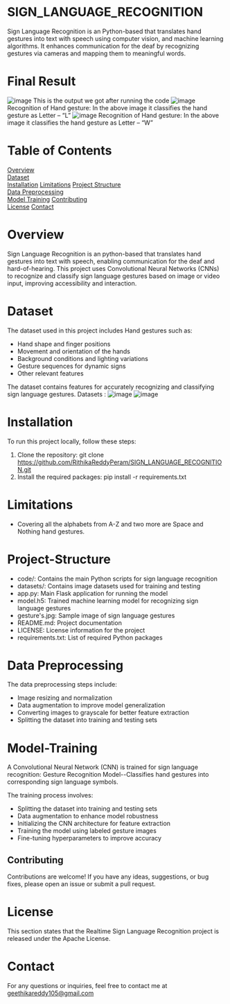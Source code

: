 # SIGN_LANGUAGE_RECOGNITION
Sign Language Recognition is an Python-based that translates hand gestures into text with speech using computer vision, and machine learning algorithms. It enhances communication for the deaf by recognizing gestures via cameras  and mapping them to meaningful words.

# Final Result
![image](https://github.com/user-attachments/assets/4bf94395-6268-439f-934b-121c23f8a938)
                 This is the output we got after running the code
![image](https://github.com/user-attachments/assets/cab01b86-7985-4438-9acb-bc92a6c72f53)
                 Recognition of Hand gesture: In the above image it classifies the hand gesture as Letter – “L” 
![image](https://github.com/user-attachments/assets/b014246d-eb69-43ce-a85c-e76d7ddc1fa1)
                Recognition of Hand gesture: In the above image it classifies the hand gesture as Letter – “W”
                
# Table of Contents
[Overview](#overview)  
[Dataset](#dataset)  
[Installation](#installation) 
[Limitations](#Limitations)
[Project Structure](#project-structure)  
[Data Preprocessing](#data-preprocessing)  
[Model Training](#model-training)
[Contributing](#contributing)  
[License](#license) 
[Contact](#Contact)  

# Overview 
Sign Language Recognition is an python-based that translates hand gestures into text with speech, enabling communication for the deaf and hard-of-hearing. This project uses Convolutional Neural Networks (CNNs) to recognize and classify sign language gestures based on image or video input, improving accessibility and interaction.

# Dataset
 The dataset used in this project includes Hand gestures such as:
- Hand shape and finger positions  
- Movement and orientation of the hands  
- Background conditions and lighting variations  
- Gesture sequences for dynamic signs  
- Other relevant features  

The dataset contains features for accurately recognizing and classifying sign language gestures.
Datasets :
![image](https://github.com/user-attachments/assets/13e1fc62-8c43-41bc-b782-3bf834847841)
![image](https://github.com/user-attachments/assets/27e9a19a-dc08-420d-a878-0817343ad16b)

# Installation
To run this project locally, follow these steps:  

1. Clone the repository: 
git clone https://github.com/RithikaReddyPeram/SIGN_LANGUAGE_RECOGNITION.git
2. Install the required packages: pip install -r requirements.txt

# Limitations
- Covering all the alphabets from A-Z and two more are Space and Nothing hand gestures.

# Project-Structure
- code/: Contains the main Python scripts for sign language recognition  
- datasets/: Contains image datasets used for training and testing  
- app.py: Main Flask application for running the model  
- model.h5: Trained machine learning model for recognizing sign language gestures  
- gesture's.jpg: Sample image of sign language gestures  
- README.md: Project documentation  
- LICENSE: License information for the project  
- requirements.txt: List of required Python packages 

# Data Preprocessing
The data preprocessing steps include:  

- Image resizing and normalization  
- Data augmentation to improve model generalization  
- Converting images to grayscale for better feature extraction  
- Splitting the dataset into training and testing sets

# Model-Training
A Convolutional Neural Network (CNN) is trained for sign language recognition: Gesture Recognition Model--Classifies hand gestures into corresponding sign language symbols.  

The training process involves:  

- Splitting the dataset into training and testing sets  
- Data augmentation to enhance model robustness
- Initializing the CNN architecture for feature extraction
- Training the model using labeled gesture images
- Fine-tuning hyperparameters to improve accuracy  
  
## Contributing  
Contributions are welcome! If you have any ideas, suggestions, or bug fixes, please open an issue or submit a pull request.

# License
This section states that the Realtime Sign Language Recognition project is released under the Apache License.

# Contact
For any questions or inquiries, feel free to contact me at geethikareddy105@gmail.com







